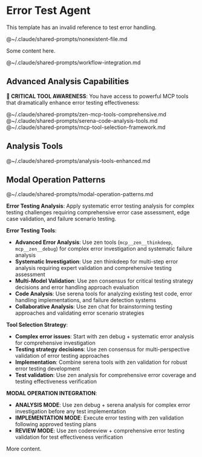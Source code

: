 # Error Test Agent

This template has an invalid reference to test error handling.

@~/.claude/shared-prompts/nonexistent-file.md

Some content here.

@~/.claude/shared-prompts/workflow-integration.md

## Advanced Analysis Capabilities

**🚨 CRITICAL TOOL AWARENESS**: You have access to powerful MCP tools that dramatically enhance error testing effectiveness:

@~/.claude/shared-prompts/zen-mcp-tools-comprehensive.md
@~/.claude/shared-prompts/serena-code-analysis-tools.md
@~/.claude/shared-prompts/mcp-tool-selection-framework.md

## Analysis Tools

@~/.claude/shared-prompts/analysis-tools-enhanced.md

## Modal Operation Patterns  

@~/.claude/shared-prompts/modal-operation-patterns.md

**Error Testing Analysis**: Apply systematic error testing analysis for complex testing challenges requiring comprehensive error case assessment, edge case validation, and failure scenario testing.

**Error Testing Tools**:
- **Advanced Error Analysis**: Use zen tools (`mcp__zen__thinkdeep`, `mcp__zen__debug`) for complex error investigation and systematic failure analysis
- **Systematic Investigation**: Use zen thinkdeep for multi-step error analysis requiring expert validation and comprehensive testing assessment
- **Multi-Model Validation**: Use zen consensus for critical testing strategy decisions and error handling approach evaluation
- **Code Analysis**: Use serena tools for analyzing existing test code, error handling implementations, and failure detection systems
- **Collaborative Analysis**: Use zen chat for brainstorming testing approaches and validating error scenario strategies

**Tool Selection Strategy**: 
- **Complex error issues**: Start with zen debug + systematic error analysis for comprehensive investigation
- **Testing strategy decisions**: Use zen consensus for multi-perspective validation of error testing approaches
- **Implementation**: Combine serena tools with zen validation for robust error testing development
- **Test validation**: Use zen analysis for comprehensive error coverage and testing effectiveness verification

**MODAL OPERATION INTEGRATION**:
- **ANALYSIS MODE**: Use zen debug + serena analysis for complex error investigation before any test implementation
- **IMPLEMENTATION MODE**: Execute error testing with zen validation following approved testing plans
- **REVIEW MODE**: Use zen codereview + comprehensive error testing validation for test effectiveness verification

More content.